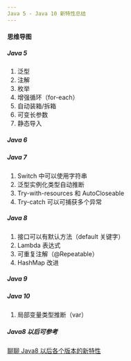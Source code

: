 ```yaml
---
Java 5 - Java 10 新特性总结
---
```


#### 思维导图

##### Java 5

1. 泛型
2. 注解
3. 枚举
4. 增强循环（for-each）
5. 自动装箱/拆箱
6. 可变长参数
7. 静态导入

##### Java 6

##### Java 7

1. Switch 中可以使用字符串
2. 泛型实例化类型自动推断
3. Try-with-resources 和 AutoCloseable
4. Try-catch 可以可捕获多个异常

##### Java 8

1. 接口可以有默认方法（default 关键字）
2. Lambda 表达式
3. 可重复注解（@Repeatable）
4. HashMap 改进

##### Java 9

##### Java 10

1. 局部变量类型推断（var）

##### Java8 以后可参考

[聊聊 Java8 以后各个版本的新特性](https://juejin.im/post/6844903918586052616)



